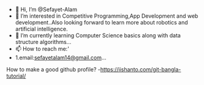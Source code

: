 - 👋 Hi, I’m @Sefayet-Alam
- 👀 I’m interested in Competitive Programming,App Development and web development..Also looking forward to learn more about robotics and artificial intelligence.
- 🌱 I’m currently learning Computer Science basics along with data structure algorithms...
- 📫 How to reach me:'
-  1.email:sefayetalam14@gmail.com...

<!---
Sefayet-Alam/Sefayet-Alam is a ✨ special ✨ repository because its `README.md` (this file) appears on your GitHub profile.
You can click the Preview link to take a look at your changes.
--->
How to make a good github profile? -https://iishanto.com/git-bangla-tutorial/
